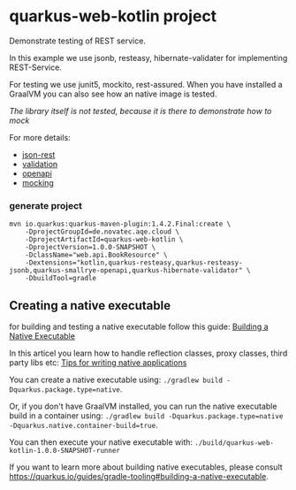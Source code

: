 # quarkus-web-kotlin project

Demonstrate testing of REST service.

In this example we use jsonb, resteasy, hibernate-validater for implementing REST-Service.

For testing we use junit5, mockito, rest-assured. When you have installed a GraalVM you can also see how an native image is tested.

_The library itself is not tested, because it is there to demonstrate how to mock_


For more details:
* [json-rest](https://quarkus.io/guides/rest-json)
* [validation](https://quarkus.io/guides/validation)
* [openapi](https://quarkus.io/guides/openapi-swaggerui)
* [mocking](https://quarkus.io/guides/getting-started-testing)

### generate project

```
mvn io.quarkus:quarkus-maven-plugin:1.4.2.Final:create \
    -DprojectGroupId=de.novatec.aqe.cloud \
    -DprojectArtifactId=quarkus-web-kotlin \
    -DprojectVersion=1.0.0-SNAPSHOT \
    -DclassName="web.api.BookResource" \
    -Dextensions="kotlin,quarkus-resteasy,quarkus-resteasy-jsonb,quarkus-smallrye-openapi,quarkus-hibernate-validator" \
    -DbuildTool=gradle
```

## Creating a native executable

for building and testing a native executable follow this guide: [Building a Native Executable](https://quarkus.io/guides/building-native-image)

In this articel you learn how to handle reflection classes, proxy classes, third party libs etc: [Tips for writing native applications](https://quarkus.io/guides/writing-native-applications-tips)

You can create a native executable using: `./gradlew build -Dquarkus.package.type=native`.

Or, if you don't have GraalVM installed, you can run the native executable build in a container using: `./gradlew build -Dquarkus.package.type=native -Dquarkus.native.container-build=true`.

You can then execute your native executable with: `./build/quarkus-web-kotlin-1.0.0-SNAPSHOT-runner`

If you want to learn more about building native executables, please consult https://quarkus.io/guides/gradle-tooling#building-a-native-executable.